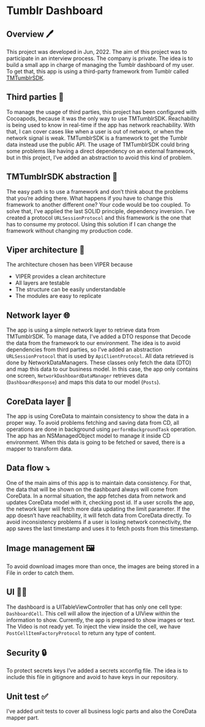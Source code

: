 # Tumblr Dashboard
## Overview 🖊️
This project was developed in Jun, 2022.
The aim of this project was to participate in an interview process. The company is private.
The idea is to build a small app in charge of managing the Tumblr dashboard of my user.
To get that, this app is using a third-party framework from Tumblr called [TMTumblrSDK](https://github.com/tumblr/TMTumblrSDK).

## Third parties 🤲
To manage the usage of third parties, this project has been configured with Cocoapods, because it was the only way to use TMTumblrSDK.
Reachability is being used to know in real-time if the app has network reachability. With that, I can cover cases like when a user is out of network, or when the network signal is weak.
TMTumblrSDK is a framework to get the Tumblr data instead use the public API.
The usage of TMTumblrSDK could bring some problems like having a direct dependency on an external framework, but in this project, I’ve added an abstraction to avoid this kind of problem.

## TMTumblrSDK abstraction 💭
The easy path is to use a framework and don’t think about the problems that you’re adding there.
What happens if you have to change this framework to another different one? Your code would be too coupled.
To solve that, I’ve applied the last SOLID principle, dependency inversion. I’ve created a protocol `URLSessionProtocol` and this framework is the one that has to consume my protocol.
Using this solution if I can change the framework without changing my production code.

## Viper architecture 🔨
The architecture chosen has been VIPER because
- VIPER provides a clean architecture
- All layers are testable
- The structure can be easily understandable
- The modules are easy to replicate

## Network layer 🌐
The app is using a simple network layer to retrieve data from TMTumblrSDK.
To manage data, I’ve added a DTO response that Decode the data from the framework to our environment.
The idea is to avoid dependencies from third parties, so I’ve added an abstraction `URLSessionProtocol` that is used by `ApiClientProtocol`.
All data retrieved is done by NetworkDataManagers. These classes only fetch the data (DTO) and map this data to our business model. In this case, the app only contains one screen, `NetworkDashboardDataManager` retrieves data (`DashboardResponse`) and maps this data to our model (`Posts`).

## CoreData layer 🏬
The app is using CoreData to maintain consistency to show the data in a proper way.
To avoid problems fetching and saving data from CD, all operations are done in background using `performBackgroundTask` operation.
The app has an NSManagedObject model to manage it inside CD environment. When this data is going to be fetched or saved, there is a mapper to transform data.

## Data flow ⤵️
One of the main aims of this app is to maintain data consistency. For that, the data that will be shown on the dashboard always will come from CoreData.
In a normal situation, the app fetches data from network and updates CoreData model with it, checking post id.
If a user scrolls the app, the network layer will fetch more data updating the limit parameter.
If the app doesn’t have reachability, it will fetch data from CoreData directly.
To avoid inconsistency problems if a user is losing network connectivity, the app saves the last timestamp and uses it to fetch posts from this timestamp.

## Image management 🖼️
To avoid download images more than once, the images are being stored in a File in order to catch them.

## UI 👩‍🎨
The dashboard is a UITableViewController that has only one cell type: `DashboardCell`.
This cell will allow the injection of a UIView within the information to show.
Currently, the app is prepared to show images or text. The Video is not ready yet.
To inject the view inside the cell, we have `PostCellItemFactoryProtocol` to return any type of content.

## Security 🔒
To protect secrets keys I've added a secrets xcconfig file. The idea is to include this file in gitignore and avoid to have keys in our repository. 

## Unit test ✅
I’ve added unit tests to cover all business logic parts and also the CoreData mapper part.

